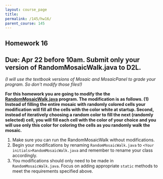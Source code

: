 ```yaml
---
layout: course_page
title: 
permalink: /145/hw16/
parent_course: 145
---
```


Homework 16
----

Due: Apr 22 before 10am. Submit **only** your version of RandomMosaicWalk.java to D2L. 
----

*(I will use the textbook versions of Mosaic and MosaicPanel to grade your program. So don't modify those files!)*

**For this homework you are going to modify the the [RandomMosaicWalk.java](http://math.hws.edu/javanotes/source/chapter4/RandomMosaicWalk.java) program. The modification is as follows. (1) Instead of filling the entire mosaic with randomly colored cells your modification will fill all the cells with the color white at startup. Second, instead of iteratively choosing a random color to fill the next (randomly selected) cell, you will fill each cell with the color of your choice and you will use only this color for coloring the cells as you randomly walk the mosaic.**

1. Make sure you can run the RandomMosaicWalk without modifications.
2. Begin your modifications by renaming ```RandomMosaicWalk.java``` to ```<Your initials>RandomMosaicWalk.java``` and remember to rename your class accordingly.
3. You modifications should only need to be made in ```RandomMosaicWalk.java```. Focus on adding appropriate ```static``` methods to meet the requirements specified above.






